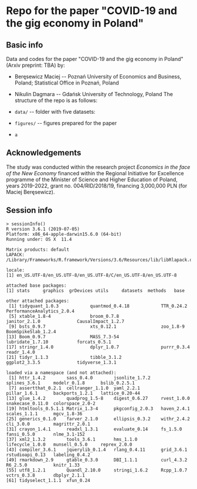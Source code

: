 # Repo for the paper "COVID-19 and the gig economy in Poland"

## Basic info

Data and codes for the paper "COVID-19 and the gig economy in Poland" (Arxiv preprint: TBA) by:

+ Beręsewicz Maciej -- Poznań University of Economics and Business, Poland; Statistical Office in Poznań, Poland
+ Nikulin Dagmara -- Gdańsk University of Technology, Poland
The structure of the repo is as follows:

+ `data/` -- folder with five datasets: 
+ `figures/` -- figures prepared for the paper
+ `a`


## Acknowledgements

The study was conducted within the research project *Economics in the face of the New Economy* financed within the Regional Initiative for Excellence programme of the Minister of Science and Higher Education of Poland, years 2019-2022, grant no. 004/RID/2018/19, financing 3,000,000 PLN (for Maciej Beręsewicz).

## Session info

```{r}
> sessionInfo()
R version 3.6.1 (2019-07-05)
Platform: x86_64-apple-darwin15.6.0 (64-bit)
Running under: OS X  11.4

Matrix products: default
LAPACK: /Library/Frameworks/R.framework/Versions/3.6/Resources/lib/libRlapack.dylib

locale:
[1] en_US.UTF-8/en_US.UTF-8/en_US.UTF-8/C/en_US.UTF-8/en_US.UTF-8

attached base packages:
[1] stats     graphics  grDevices utils     datasets  methods   base     

other attached packages:
 [1] tidyquant_1.0.3            quantmod_0.4.18            TTR_0.24.2                 PerformanceAnalytics_2.0.4
 [5] xtable_1.8-4               broom_0.7.8                janitor_2.1.0              CausalImpact_1.2.7        
 [9] bsts_0.9.7                 xts_0.12.1                 zoo_1.8-9                  BoomSpikeSlab_1.2.4       
[13] Boom_0.9.7                 MASS_7.3-54                lubridate_1.7.10           forcats_0.5.1             
[17] stringr_1.4.0              dplyr_1.0.7                purrr_0.3.4                readr_1.4.0               
[21] tidyr_1.1.3                tibble_3.1.2               ggplot2_3.3.5              tidyverse_1.3.1           

loaded via a namespace (and not attached):
 [1] httr_1.4.2        sass_0.4.0        jsonlite_1.7.2    splines_3.6.1     modelr_0.1.8      bslib_0.2.5.1    
 [7] assertthat_0.2.1  cellranger_1.1.0  yaml_2.2.1        pillar_1.6.1      backports_1.2.1   lattice_0.20-44  
[13] glue_1.4.2        quadprog_1.5-8    digest_0.6.27     rvest_1.0.0       snakecase_0.11.0  colorspace_2.0-2 
[19] htmltools_0.5.1.1 Matrix_1.3-4      pkgconfig_2.0.3   haven_2.4.1       scales_1.1.1      mgcv_1.8-36      
[25] generics_0.1.0    farver_2.1.0      ellipsis_0.3.2    withr_2.4.2       cli_3.0.0         magrittr_2.0.1   
[31] crayon_1.4.1      readxl_1.3.1      evaluate_0.14     fs_1.5.0          fansi_0.5.0       nlme_3.1-152     
[37] xml2_1.3.2        tools_3.6.1       hms_1.1.0         lifecycle_1.0.0   munsell_0.5.0     reprex_2.0.0     
[43] compiler_3.6.1    jquerylib_0.1.4   rlang_0.4.11      grid_3.6.1        rstudioapi_0.13   labeling_0.4.2   
[49] rmarkdown_2.9     gtable_0.3.0      DBI_1.1.1         curl_4.3.2        R6_2.5.0          knitr_1.33       
[55] utf8_1.2.1        Quandl_2.10.0     stringi_1.6.2     Rcpp_1.0.7        vctrs_0.3.8       dbplyr_2.1.1     
[61] tidyselect_1.1.1  xfun_0.24        
```
